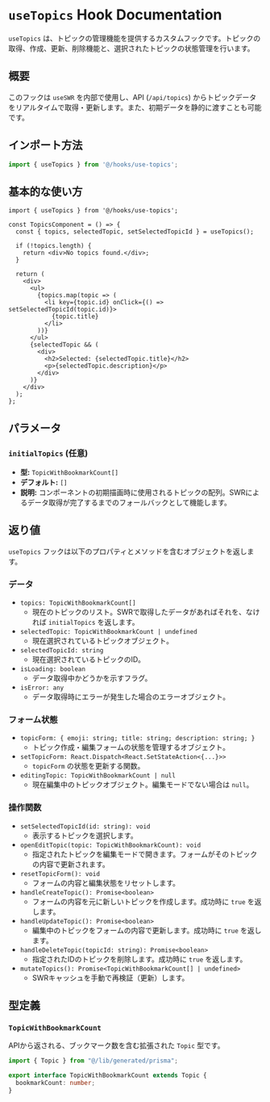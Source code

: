 # `useTopics` Hook Documentation

`useTopics` は、トピックの管理機能を提供するカスタムフックです。トピックの取得、作成、更新、削除機能と、選択されたトピックの状態管理を行います。

## 概要

このフックは `useSWR` を内部で使用し、API (`/api/topics`) からトピックデータをリアルタイムで取得・更新します。また、初期データを静的に渡すことも可能です。

## インポート方法

```typescript
import { useTopics } from '@/hooks/use-topics';
```

## 基本的な使い方

```tsx
import { useTopics } from '@/hooks/use-topics';

const TopicsComponent = () => {
  const { topics, selectedTopic, setSelectedTopicId } = useTopics();

  if (!topics.length) {
    return <div>No topics found.</div>;
  }

  return (
    <div>
      <ul>
        {topics.map(topic => (
          <li key={topic.id} onClick={() => setSelectedTopicId(topic.id)}>
            {topic.title}
          </li>
        ))}
      </ul>
      {selectedTopic && (
        <div>
          <h2>Selected: {selectedTopic.title}</h2>
          <p>{selectedTopic.description}</p>
        </div>
      )}
    </div>
  );
};
```

## パラメータ

### `initialTopics` (任意)

-   **型:** `TopicWithBookmarkCount[]`
-   **デフォルト:** `[]`
-   **説明:** コンポーネントの初期描画時に使用されるトピックの配列。SWRによるデータ取得が完了するまでのフォールバックとして機能します。

## 返り値

`useTopics` フックは以下のプロパティとメソッドを含むオブジェクトを返します。

### データ

-   `topics: TopicWithBookmarkCount[]`
    -   現在のトピックのリスト。SWRで取得したデータがあればそれを、なければ `initialTopics` を返します。
-   `selectedTopic: TopicWithBookmarkCount | undefined`
    -   現在選択されているトピックオブジェクト。
-   `selectedTopicId: string`
    -   現在選択されているトピックのID。
-   `isLoading: boolean`
    -   データ取得中かどうかを示すフラグ。
-   `isError: any`
    -   データ取得時にエラーが発生した場合のエラーオブジェクト。

### フォーム状態

-   `topicForm: { emoji: string; title: string; description: string; }`
    -   トピック作成・編集フォームの状態を管理するオブジェクト。
-   `setTopicForm: React.Dispatch<React.SetStateAction<{...}>>`
    -   `topicForm` の状態を更新する関数。
-   `editingTopic: TopicWithBookmarkCount | null`
    -   現在編集中のトピックオブジェクト。編集モードでない場合は `null`。

### 操作関数

-   `setSelectedTopicId(id: string): void`
    -   表示するトピックを選択します。
-   `openEditTopic(topic: TopicWithBookmarkCount): void`
    -   指定されたトピックを編集モードで開きます。フォームがそのトピックの内容で更新されます。
-   `resetTopicForm(): void`
    -   フォームの内容と編集状態をリセットします。
-   `handleCreateTopic(): Promise<boolean>`
    -   フォームの内容を元に新しいトピックを作成します。成功時に `true` を返します。
-   `handleUpdateTopic(): Promise<boolean>`
    -   編集中のトピックをフォームの内容で更新します。成功時に `true` を返します。
-   `handleDeleteTopic(topicId: string): Promise<boolean>`
    -   指定されたIDのトピックを削除します。成功時に `true` を返します。
-   `mutateTopics(): Promise<TopicWithBookmarkCount[] | undefined>`
    -   SWRキャッシュを手動で再検証（更新）します。

## 型定義

### `TopicWithBookmarkCount`

APIから返される、ブックマーク数を含む拡張された `Topic` 型です。

```typescript
import { Topic } from "@/lib/generated/prisma";

export interface TopicWithBookmarkCount extends Topic {
  bookmarkCount: number;
}
```
